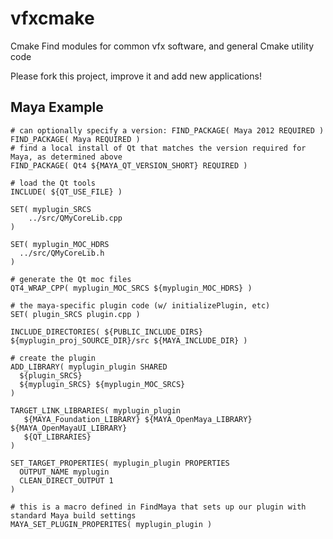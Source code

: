 vfxcmake
========

Cmake Find modules for common vfx software, and general Cmake utility code

Please fork this project, improve it and add new applications!


Maya Example
------------

    # can optionally specify a version: FIND_PACKAGE( Maya 2012 REQUIRED )
    FIND_PACKAGE( Maya REQUIRED )
    # find a local install of Qt that matches the version required for Maya, as determined above
    FIND_PACKAGE( Qt4 ${MAYA_QT_VERSION_SHORT} REQUIRED )
    
    # load the Qt tools
    INCLUDE( ${QT_USE_FILE} )
    
    SET( myplugin_SRCS
        ../src/QMyCoreLib.cpp
    )
    
    SET( myplugin_MOC_HDRS
      ../src/QMyCoreLib.h
    )
    
    # generate the Qt moc files
    QT4_WRAP_CPP( myplugin_MOC_SRCS ${myplugin_MOC_HDRS} )
    
    # the maya-specific plugin code (w/ initializePlugin, etc)
    SET( plugin_SRCS plugin.cpp )
    
    INCLUDE_DIRECTORIES( ${PUBLIC_INCLUDE_DIRS} ${myplugin_proj_SOURCE_DIR}/src ${MAYA_INCLUDE_DIR} )
    
    # create the plugin
    ADD_LIBRARY( myplugin_plugin SHARED
      ${plugin_SRCS}
      ${myplugin_SRCS} ${myplugin_MOC_SRCS}
    )
    
    TARGET_LINK_LIBRARIES( myplugin_plugin
       ${MAYA_Foundation_LIBRARY} ${MAYA_OpenMaya_LIBRARY} ${MAYA_OpenMayaUI_LIBRARY}
       ${QT_LIBRARIES}
    )
    
    SET_TARGET_PROPERTIES( myplugin_plugin PROPERTIES 
      OUTPUT_NAME myplugin
      CLEAN_DIRECT_OUTPUT 1
    )
    
    # this is a macro defined in FindMaya that sets up our plugin with standard Maya build settings
    MAYA_SET_PLUGIN_PROPERITES( myplugin_plugin )
